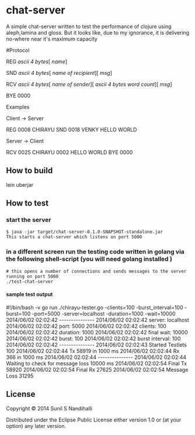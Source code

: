 # chat-server

A simple chat-server written to test the performance of clojure using aleph,lamina and gloss. But it looks like, due to my ignorance,
it is delivering no-where near it's maximum capacity

#Protocol 


REG *ascii 4 bytes*[ *name*]

SND *ascii 4 bytes*[ *name of recipient*][ *msg*]

RCV *ascii 4 bytes*[ *name of sender*][ *ascii 4 bytes word count*][ *msg*]


BYE 0000

Examples

Client -> Server

REG 0008 CHIRAYU
SND 0018 VENKY HELLO WORLD

Server -> Client

RCV 0025 CHIRAYU 0002 HELLO WORLD
BYE 0000


## How to build

lein uberjar

## How to test

### start the server 
    $ java -jar target/chat-server-0.1.0-SNAPSHOT-standalone.jar 
    This starts a chat-server which listens on port 5000
### in a different screen run the testing code written in golang via the following shell-script (you will need golang installed )
    # this opens a number of connections and sends messages to the server running on port 5000
    ./test-chat-server

#### sample test output
#!/bin/bash -v
go run ./chirayu-tester.go -clients=100 -burst_interval=100 -burst=100 -port=5000 -server=localhost -duration=1000 -wait=10000
2014/06/02 02:02:42 ---------------
2014/06/02 02:02:42 server: localhost
2014/06/02 02:02:42 port: 5000
2014/06/02 02:02:42 clients: 100
2014/06/02 02:02:42 duration: 1000
2014/06/02 02:02:42 final wait: 10000
2014/06/02 02:02:42 burst: 100
2014/06/02 02:02:42 burst interval: 100
2014/06/02 02:02:42 ---------------
2014/06/02 02:02:43 Started Testlets 100
2014/06/02 02:02:44 Tx 58919 in 1000 ms
2014/06/02 02:02:44 Rx 366 in 1000 ms
2014/06/02 02:02:44 ---------------
2014/06/02 02:02:44 Waiting to check for message loss 10000 ms
2014/06/02 02:02:54 Final Tx 58920
2014/06/02 02:02:54 Final Rx 27625
2014/06/02 02:02:54 Message Loss 31295


## License

Copyright © 2014 Sunil S Nandihalli

Distributed under the Eclipse Public License either version 1.0 or (at
your option) any later version.
